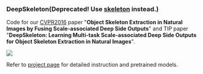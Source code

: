 ### DeepSkeleton(Deprecated! Use [skeleton](https://github.com/zeakey/skeleton) instead.)

Code for our [CVPR2016](http://cvpr2016.thecvf.com/) paper "**Object Skeleton
Extraction in Natural Images by Fusing Scale-associated Deep Side Outputs**" and TIP paper "**DeepSkeleton: Learning Multi-task Scale-associated Deep Side Outputs for Object Skeleton Extraction in Natural Images**".

![](http://7xn7wz.com1.z0.glb.clouddn.com/DeepSkeleton.png?imageView2/2/w/500)

Refer to [project page](http://kaiz.xyz/deepsk) for detailed instruction and pretrained models.

